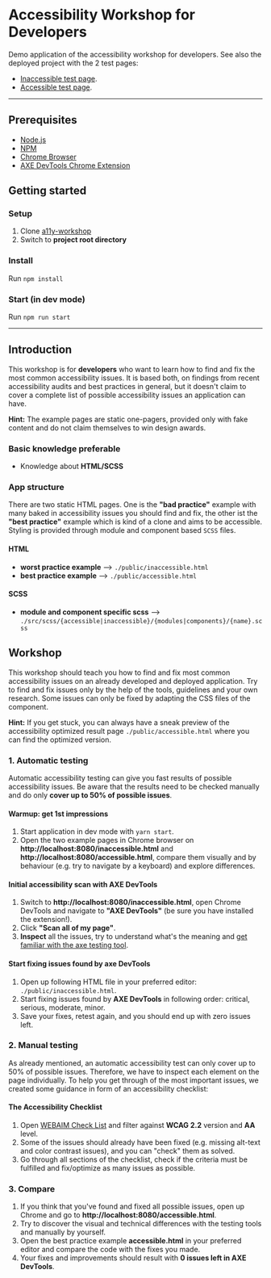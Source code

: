 # Accessibility Workshop for Developers

Demo application of the accessibility workshop for developers.
See also the deployed project with the 2 test pages:

- [Inaccessible test page](https://tbd/inaccessible.html).
- [Accessible test page](https://tbd/accessible.html).

---

## Prerequisites

- [Node.js](https://nodejs.org)
- [NPM](https://www.npmjs.com)
- [Chrome Browser](https://www.google.com/intl/de_de/chrome/)
- [AXE DevTools Chrome Extension](https://chrome.google.com/webstore/detail/axe-web-accessibility-tes/lhdoppojpmngadmnindnejefpokejbdd)

## Getting started

### Setup

1. Clone [a11y-workshop](https://github.com/h2ok/a11y-workshop)
1. Switch to **project root directory**

### Install

Run `npm install`

### Start (in dev mode)

Run `npm run start`

---

## Introduction

This workshop is for **developers** who want to learn how to find and fix the most common accessibility issues.
It is based both, on findings from recent accessibility audits and best practices in general, but it doesn't claim to cover a complete list of possible accessibility issues an application can have.

**Hint:** The example pages are static one-pagers, provided only with fake content and do not claim themselves to win design awards.

### Basic knowledge preferable

- Knowledge about **HTML/SCSS**

### App structure

There are two static HTML pages. One is the **"bad practice"** example with many baked in accessibility issues you should find and fix, the other ist the **"best practice"** example which is kind of a clone and aims to be accessible.
Styling is provided through module and component based `SCSS` files.

#### HTML

- **worst practice example** --> `./public/inaccessible.html`
- **best practice example** --> `./public/accessible.html`

#### SCSS

- **module and component specific scss** --> `./src/scss/{accessible|inaccessible}/{modules|components}/{name}.scss`

## Workshop

This workshop should teach you how to find and fix most common accessibility issues on an already developed and deployed application.
Try to find and fix issues only by the help of the tools, guidelines and your own research. Some issues can only be fixed by adapting the CSS files of the component.

**Hint:** If you get stuck, you can always have a sneak preview of the accessibility optimized result page `./public/accessible.html` where you can find the optimized version.

### 1. Automatic testing

Automatic accessibility testing can give you fast results of possible accessibility issues.
Be aware that the results need to be checked manually and do only **cover up to 50% of possible issues**.

#### Warmup: get 1st impressions

1. Start application in dev mode with `yarn start`.
1. Open the two example pages in Chrome browser on **http://localhost:8080/inaccessible.html** and **http://localhost:8080/accessible.html**, compare them visually and by behaviour (e.g. try to navigate by a keyboard) and explore differences.

#### Initial accessibility scan with AXE DevTools

1. Switch to **http://localhost:8080/inaccessible.html**, open Chrome DevTools and navigate to **"AXE DevTools"** (be sure you have installed the extension!).
1. Click **"Scan all of my page"**.
1. **Inspect** all the issues, try to understand what's the meaning and [get familiar with the axe testing tool](https://www.youtube.com/watch?v=wUc4d1Vlxe4).

#### Start fixing issues found by axe DevTools

1. Open up following HTML file in your preferred editor: `./public/inaccessible.html`.
1. Start fixing issues found by **AXE DevTools** in following order: critical, serious, moderate, minor.
1. Save your fixes, retest again, and you should end up with zero issues left.

### 2. Manual testing

As already mentioned, an automatic accessibility test can only cover up to 50% of possible issues. Therefore, we have to inspect each element on the page individually.
To help you get through of the most important issues, we created some guidance in form of an accessibility checklist:

#### The Accessibility Checklist

1. Open [WEBAIM Check List](https://webaim.org/standards/wcag/checklist) and filter against **WCAG 2.2** version and **AA** level.
1. Some of the issues should already have been fixed (e.g. missing alt-text and color contrast issues), and you can "check" them as solved.
1. Go through all sections of the checklist, check if the criteria must be fulfilled and fix/optimize as many issues as possible.

### 3. Compare

1. If you think that you've found and fixed all possible issues, open up Chrome and go to **http://localhost:8080/accessible.html**.
1. Try to discover the visual and technical differences with the testing tools and manually by yourself.
1. Open the best practice example **accessible.html** in your preferred editor and compare the code with the fixes you made.
1. Your fixes and improvements should result with **0 issues left in AXE DevTools**.
